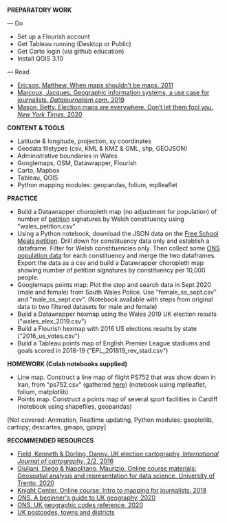 **PREPARATORY WORK**

— Do
- Set up a Flourish account
- Get Tableau running (Desktop or Public)
- Get Carto login (via github education)
- Install QGIS 3.10

— Read
- [Ericson, Matthew. When maps shouldn’t be maps. 2011](http://www.ericson.net/content/2011/10/when-maps-shouldnt-be-maps/ )
- [Marcoux, Jacques. Geographic information systems, a use case for journalists. *Datajournalism.com*. 2019](https://datajournalism.com/read/longreads/geographic-information-systems-a-use-case-for-journalists)
- [Mason, Betty. Election maps are everywhere. Don’t let them fool you. *New York Times*. 2020](https://www.nytimes.com/interactive/2020/10/30/opinion/election-results-maps.html)

**CONTENT & TOOLS**

- Latitude & longitude, projection, xy coordinates
- Geodata filetypes (csv, KML & KMZ & GML, shp, GEOJSON)
- Administrative boundaries in Wales
- Googlemaps, OSM, Datawrapper, Flourish
- Carto, Mapbox
- Tableau, QGIS
- Python mapping modules: geopandas, folium, mplleaflet

**PRACTICE**

- Build a Datawrapper choropleth map (no adjustment for population) of number of [petition](https://petition.parliament.uk/petitions/550579) signatures by Welsh constituency using "wales_petition.csv"
- Using a Python notebook, download the JSON data on the [Free School Meals petition](https://petition.parliament.uk/petitions/554276.json). Drill down for constituency data only and establish a dataframe. Filter for Welsh constituencies only. Then collect some [ONS population data](https://www.ons.gov.uk/peoplepopulationandcommunity/populationandmigration/populationestimates/datasets/parliamentaryconstituencymidyearpopulationestimates) for each constituency and merge the two dataframes. Export the data as a csv and build a Datawrapper choropleth map showing number of petition signatures by constituency per 10,000 people.
- Googlemaps points map: Plot the stop and search data in Sept 2020 (male and female) from South Wales Police. Use "female_ss_sept.csv" and "male_ss_sept.csv". (Notebook available with steps from original data to two filtered datasets for male and female)
- Build a Datawrapper hexmap using the Wales 2019 UK election results ("wales_elex_2019.csv")
- Build a Flourish hexmap with 2016 US elections results by state ("2016_us_votes.csv")
- Build a Tableau points map of English Premier League stadiums and goals scored in 2018-19 ("EPL_201819_rev_stad.csv")

**HOMEWORK (Colab notebooks supplied)**

- Line map. Construct a line map of flight PS752 that was show down in Iran, from "ps752.csv" (gathered [here](https://www.flightradar24.com/blog/ukrainian-flight-ps752-crashes-shortly-after-take-off-from-tehran/)) (notebook using mplleaflet, folium, matplotlib)
- Points map. Construct a points map of several sport facilities in Cardiff (notebook using shapefiles, geopandas)

[Not covered: Animation, Realtime updating, Python modules: geoplotlib, cartopy, descartes, gmaps, gpxpy]

**RECOMMENDED RESOURCES**

- [Field, Kenneth & Dorling, Danny. UK election cartography, *International Journal of cartography*. 2/2, 2016](https://www.geog.ox.ac.uk/research/transformations/gis/papers/2017/UK_election_cartography.pdf)
- [Giuliani, Diego & Napolitano, Maurizio. Online course materials: Geospatial analysis and representation for data science. University of Trento, 2020](https://napo.github.io/geospatial_course_unitn/)
- [Knight Center. Online course: Intro to mapping for journalists. 2018](https://journalismcourses.org/course/intro-to-mapping-and-gis-for-journalists/ )
- [ONS. A beginner's guide to UK geography, 2020](https://www.arcgis.com/sharing/rest/content/items/86ebfbad61c941bebbc7edbf2b985efe/data)
- [ONS. UK geographic codes reference, 2020](https://geoportal.statistics.gov.uk/datasets/register-of-geographic-codes-june-2020-for-the-united-kingdom-v2)
- [UK postcodes, towns and districts](https://www.doogal.co.uk/PostcodeDistricts.php)
